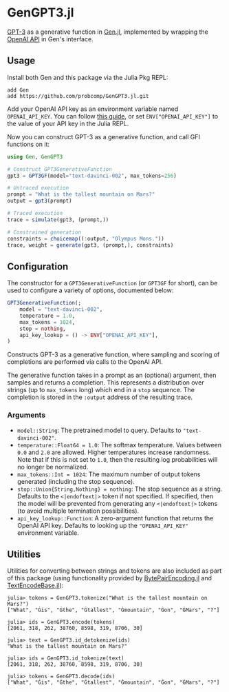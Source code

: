 # GenGPT3.jl

[GPT-3](https://en.wikipedia.org/wiki/GPT-3) as a generative function in [Gen.jl](https://www.gen.dev/), implemented by wrapping the [OpenAI API](https://openai.com/api/) in Gen's interface.

## Usage

Install both Gen and this package via the Julia Pkg REPL:

```
add Gen
add https://github.com/probcomp/GenGPT3.jl.git
```

Add your OpenAI API key as an environment variable named `OPENAI_API_KEY`. You can follow [this guide](https://help.openai.com/en/articles/5112595-best-practices-for-api-key-safety), or set `ENV["OPENAI_API_KEY"]` to the value of your API key in the Julia REPL.

Now you can construct GPT-3 as a generative function, and call GFI functions on it:

```julia
using Gen, GenGPT3

# Construct GPT3GenerativeFunction
gpt3 = GPT3GF(model="text-davinci-002", max_tokens=256)

# Untraced execution 
prompt = "What is the tallest mountain on Mars?"
output = gpt3(prompt)

# Traced execution
trace = simulate(gpt3, (prompt,))

# Constrained generation
constraints = choicemap((:output, "Olympus Mons."))
trace, weight = generate(gpt3, (prompt,), constraints)
```

## Configuration

The constructor for a `GPT3GenerativeFunction` (or `GPT3GF` for short), can be used to configure a variety of options, documented below:

```julia
GPT3GenerativeFunction(;
    model = "text-davinci-002",
    temperature = 1.0,
    max_tokens = 1024,
    stop = nothing,
    api_key_lookup = () -> ENV["OPENAI_API_KEY"],
)
```

Constructs GPT-3 as a generative function, where sampling and scoring of completions are performed via calls to the OpenAI API.

The generative function takes in a prompt as an (optional) argument, then samples and returns a completion. This represents a distribution over strings (up to `max_tokens` long) which end in a `stop` sequence. The completion is stored in the `:output` address of the resulting trace.

### Arguments
- `model::String`:
    The pretrained model to query. Defaults to `"text-davinci-002"`.
- `temperature::Float64 = 1.0`:
    The softmax temperature. Values between `0.0` and `2.0` are allowed.
    Higher temperatures increase randomness. Note that if this is not set
    to `1.0`, then the resulting log probabilities will no longer be normalized.
- `max_tokens::Int = 1024`:
    The maximum number of output tokens generated (including the stop sequence).
- `stop::Union{String,Nothing} = nothing`:
    The stop sequence as a string. Defaults to the `<|endoftext|>` token if not
    specified. If specified, then the model will be prevented from generating
    any `<|endoftext|>` tokens (to avoid multiple termination possibilities).
- `api_key_lookup::Function`:
    A zero-argument function that returns the OpenAI API key. Defaults to
    looking up the `"OPENAI_API_KEY"` environment variable.

## Utilities

Utilities for converting between strings and tokens are also included as part of this package (using functionality provided by [BytePairEncoding.jl](https://github.com/chengchingwen/BytePairEncoding.jl`) and [TextEncodeBase.jl](https://github.com/chengchingwen/TextEncodeBase.jl)):

```julia-repl
julia> tokens = GenGPT3.tokenize("What is the tallest mountain on Mars?")
["What", "Ġis", "Ġthe", "Ġtallest", "Ġmountain", "Ġon", "ĠMars", "?"]

julia> ids = GenGPT3.encode(tokens)
[2061, 318, 262, 38760, 8598, 319, 8706, 30]

julia> text = GenGPT3.id_detokenize(ids)
"What is the tallest mountain on Mars?"

julia> ids = GenGPT3.id_tokenize(text)
[2061, 318, 262, 38760, 8598, 319, 8706, 30]

julia> tokens = GenGPT3.decode(ids)
["What", "Ġis", "Ġthe", "Ġtallest", "Ġmountain", "Ġon", "ĠMars", "?"]
```